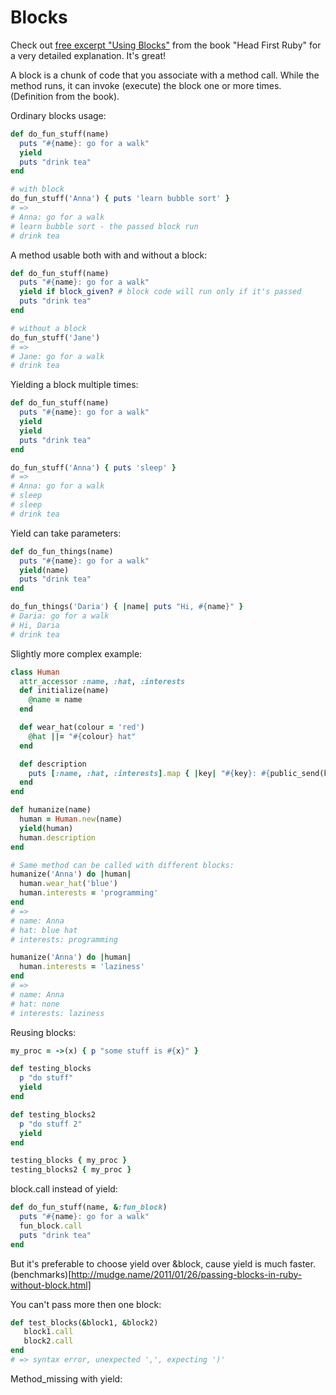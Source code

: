 # Blocks

Check out [free excerpt "Using Blocks"](https://www.oreilly.com/learning/using-blocks-in-ruby) from the book "Head First Ruby" for a very detailed explanation. It's great!

A block is a chunk of code that you associate with a method call. While the
method runs, it can invoke (execute) the block one or more times. (Definition from the book).

Ordinary blocks usage:

```ruby
def do_fun_stuff(name)
  puts "#{name}: go for a walk"
  yield
  puts "drink tea"
end

# with block
do_fun_stuff('Anna') { puts 'learn bubble sort' }
# => 
# Anna: go for a walk
# learn bubble sort - the passed block run
# drink tea
```

A method usable both with and without a block:
```ruby
def do_fun_stuff(name)
  puts "#{name}: go for a walk"
  yield if block_given? # block code will run only if it's passed
  puts "drink tea"
end

# without a block
do_fun_stuff('Jane')
# => 
# Jane: go for a walk
# drink tea
```

Yielding a block multiple times:

```ruby
def do_fun_stuff(name)
  puts "#{name}: go for a walk"
  yield
  yield
  puts "drink tea"
end

do_fun_stuff('Anna') { puts 'sleep' }
# => 
# Anna: go for a walk
# sleep
# sleep
# drink tea
```

Yield can take parameters:

```ruby
def do_fun_things(name)
  puts "#{name}: go for a walk"
  yield(name)
  puts "drink tea"
end

do_fun_things('Daria') { |name| puts "Hi, #{name}" }
# Daria: go for a walk
# Hi, Daria
# drink tea
```

Slightly more complex example:
```ruby
class Human
  attr_accessor :name, :hat, :interests
  def initialize(name)
    @name = name
  end

  def wear_hat(colour = 'red')
    @hat ||= "#{colour} hat"
  end

  def description
    puts [:name, :hat, :interests].map { |key| "#{key}: #{public_send(key) || 'none'}" }.join("\n")
  end
end

def humanize(name)
  human = Human.new(name)
  yield(human)
  human.description
end

# Same method can be called with different blocks:
humanize('Anna') do |human|
  human.wear_hat('blue')
  human.interests = 'programming'
end
# =>
# name: Anna
# hat: blue hat
# interests: programming

humanize('Anna') do |human|
  human.interests = 'laziness'
end
# =>
# name: Anna
# hat: none
# interests: laziness
```

Reusing blocks:
```ruby
my_proc = ->(x) { p "some stuff is #{x}" }

def testing_blocks
  p "do stuff"
  yield
end

def testing_blocks2
  p "do stuff 2"
  yield
end

testing_blocks { my_proc }
testing_blocks2 { my_proc }

```

block.call instead of yield:
```ruby
def do_fun_stuff(name, &:fun_block)
  puts "#{name}: go for a walk"
  fun_block.call
  puts "drink tea"
end
```

But it's preferable to choose yield over &block, cause yield is much faster. (benchmarks)[http://mudge.name/2011/01/26/passing-blocks-in-ruby-without-block.html]

You can't pass more then one block:
```ruby
def test_blocks(&block1, &block2)
   block1.call
   block2.call 
end
# => syntax error, unexpected ',', expecting ')'
```

Method_missing with yield:
```ruby

```

